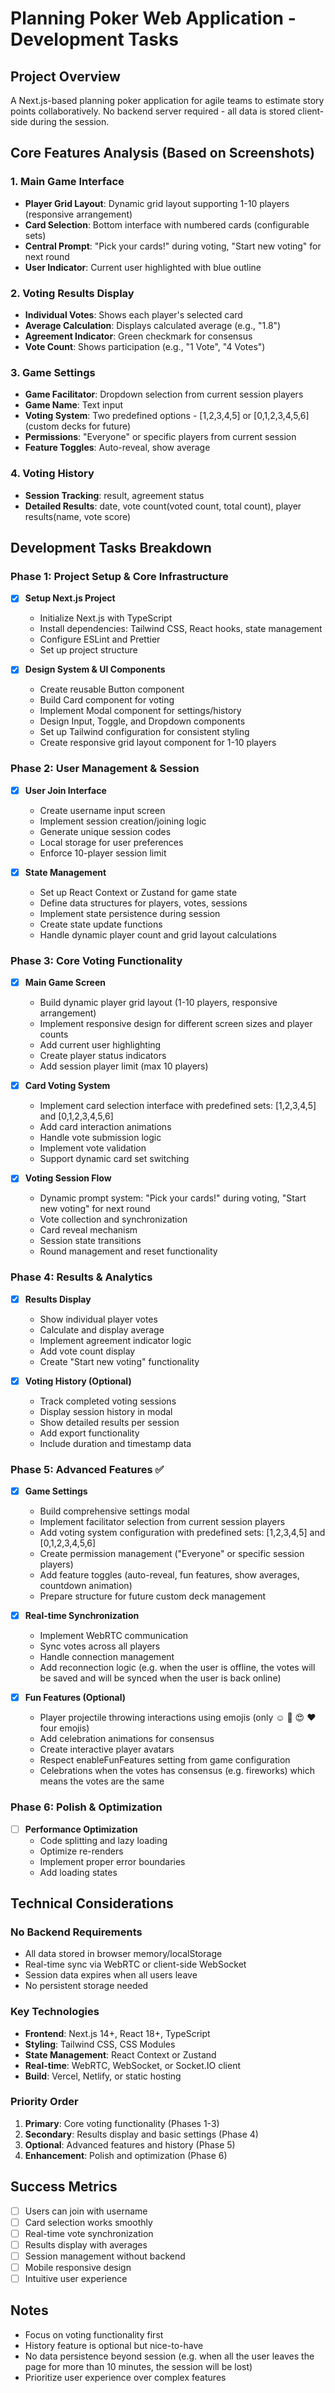 # Planning Poker Web Application - Development Tasks

## Project Overview
A Next.js-based planning poker application for agile teams to estimate story points collaboratively. No backend server required - all data is stored client-side during the session.

## Core Features Analysis (Based on Screenshots)

### 1. Main Game Interface
- **Player Grid Layout**: Dynamic grid layout supporting 1-10 players (responsive arrangement)
- **Card Selection**: Bottom interface with numbered cards (configurable sets)
- **Central Prompt**: "Pick your cards!" during voting, "Start new voting" for next round
- **User Indicator**: Current user highlighted with blue outline

### 2. Voting Results Display
- **Individual Votes**: Shows each player's selected card
- **Average Calculation**: Displays calculated average (e.g., "1.8")
- **Agreement Indicator**: Green checkmark for consensus
- **Vote Count**: Shows participation (e.g., "1 Vote", "4 Votes")

### 3. Game Settings
- **Game Facilitator**: Dropdown selection from current session players
- **Game Name**: Text input
- **Voting System**: Two predefined options - [1,2,3,4,5] or [0,1,2,3,4,5,6] (custom decks for future)
- **Permissions**: "Everyone" or specific players from current session
- **Feature Toggles**: Auto-reveal, show average

### 4. Voting History
- **Session Tracking**: result, agreement status
- **Detailed Results**: date, vote count(voted count, total count), player results(name, vote score)

## Development Tasks Breakdown

### Phase 1: Project Setup & Core Infrastructure
- [x] **Setup Next.js Project**
  - Initialize Next.js with TypeScript
  - Install dependencies: Tailwind CSS, React hooks, state management
  - Configure ESLint and Prettier
  - Set up project structure

- [x] **Design System & UI Components**
  - Create reusable Button component
  - Build Card component for voting
  - Implement Modal component for settings/history
  - Design Input, Toggle, and Dropdown components
  - Set up Tailwind configuration for consistent styling
  - Create responsive grid layout component for 1-10 players

### Phase 2: User Management & Session
- [x] **User Join Interface**
  - Create username input screen
  - Implement session creation/joining logic
  - Generate unique session codes
  - Local storage for user preferences
  - Enforce 10-player session limit

- [x] **State Management**
  - Set up React Context or Zustand for game state
  - Define data structures for players, votes, sessions
  - Implement state persistence during session
  - Create state update functions
  - Handle dynamic player count and grid layout calculations

### Phase 3: Core Voting Functionality
- [x] **Main Game Screen**
  - Build dynamic player grid layout (1-10 players, responsive arrangement)
  - Implement responsive design for different screen sizes and player counts
  - Add current user highlighting
  - Create player status indicators
  - Add session player limit (max 10 players)

- [x] **Card Voting System**
  - Implement card selection interface with predefined sets: [1,2,3,4,5] and [0,1,2,3,4,5,6]
  - Add card interaction animations
  - Handle vote submission logic
  - Implement vote validation
  - Support dynamic card set switching

- [x] **Voting Session Flow**
  - Dynamic prompt system: "Pick your cards!" during voting, "Start new voting" for next round
  - Vote collection and synchronization
  - Card reveal mechanism
  - Session state transitions
  - Round management and reset functionality

### Phase 4: Results & Analytics
- [x] **Results Display**
  - Show individual player votes
  - Calculate and display average
  - Implement agreement indicator logic
  - Add vote count display
  - Create "Start new voting" functionality

- [x] **Voting History (Optional)**
  - Track completed voting sessions
  - Display session history in modal
  - Show detailed results per session
  - Add export functionality
  - Include duration and timestamp data

### Phase 5: Advanced Features ✅
- [x] **Game Settings**
  - Build comprehensive settings modal
  - Implement facilitator selection from current session players
  - Add voting system configuration with predefined sets: [1,2,3,4,5] and [0,1,2,3,4,5,6]
  - Create permission management ("Everyone" or specific session players)
  - Add feature toggles (auto-reveal, fun features, show averages, countdown animation)
  - Prepare structure for future custom deck management

- [x] **Real-time Synchronization**
  - Implement WebRTC communication
  - Sync votes across all players
  - Handle connection management
  - Add reconnection logic (e.g. when the user is offline, the votes will be saved and will be synced when the user is back online)

- [x] **Fun Features (Optional)**
  - Player projectile throwing interactions using emojis (only ☺️ 🙏 😍 ❤️ four emojis)
  - Add celebration animations for consensus
  - Create interactive player avatars
  - Respect enableFunFeatures setting from game configuration
  - Celebrations when the votes has consensus (e.g. fireworks) which means the votes are the same


### Phase 6: Polish & Optimization
- [ ] **Performance Optimization**
  - Code splitting and lazy loading
  - Optimize re-renders
  - Implement proper error boundaries
  - Add loading states

## Technical Considerations

### No Backend Requirements
- All data stored in browser memory/localStorage
- Real-time sync via WebRTC or client-side WebSocket
- Session data expires when all users leave
- No persistent storage needed

### Key Technologies
- **Frontend**: Next.js 14+, React 18+, TypeScript
- **Styling**: Tailwind CSS, CSS Modules
- **State Management**: React Context or Zustand
- **Real-time**: WebRTC, WebSocket, or Socket.IO client
- **Build**: Vercel, Netlify, or static hosting

### Priority Order
1. **Primary**: Core voting functionality (Phases 1-3)
2. **Secondary**: Results display and basic settings (Phase 4)
3. **Optional**: Advanced features and history (Phase 5)
4. **Enhancement**: Polish and optimization (Phase 6)

## Success Metrics
- [ ] Users can join with username
- [ ] Card selection works smoothly
- [ ] Real-time vote synchronization
- [ ] Results display with averages
- [ ] Session management without backend
- [ ] Mobile responsive design
- [ ] Intuitive user experience

## Notes
- Focus on voting functionality first
- History feature is optional but nice-to-have
- No data persistence beyond session (e.g. when all the user leaves the page for more than 10 minutes, the session will be lost)
- Prioritize user experience over complex features